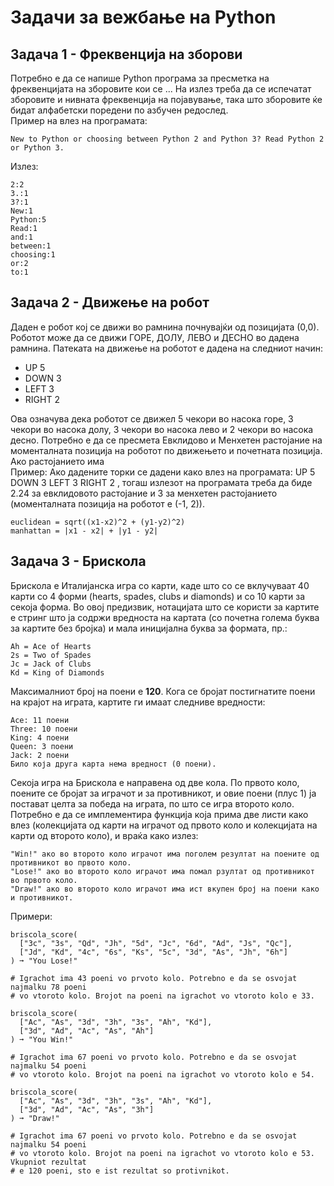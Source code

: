 # Задачи за вежбање на Python

## Задача 1 - Фреквенција на зборови
Потребно е да се напише Python програма за пресметка на фреквенцијата на зборовите кои се ...
На излез треба да се испечатат зборовите и нивната фреквенција на појавување, така што зборовите
ќе бидат алфабетски поредени по азбучен редослед.  
Пример на влез на програмата:

    New to Python or choosing between Python 2 and Python 3? Read Python 2 or Python 3.
Излез:

    2:2
    3.:1
    3?:1
    New:1
    Python:5
    Read:1
    and:1
    between:1
    choosing:1
    or:2
    to:1


## Задача 2 - Движење на робот
Даден е робот кој се движи во рамнина почнувајќи од позицијата (0,0). Роботот може да се движи ГОРЕ, ДОЛУ, ЛЕВО и ДЕСНО во дадена рамнина. Патеката на движење на роботот е дадена на следниот начин:
- UP 5
- DOWN 3
- LEFT 3
- RIGHT 2

Ова означува дека роботот се движел 5 чекори во насока горе, 3 чекори во насока долу, 3 чекори во насока лево и 2 чекори во насока десно. Потребно е да се пресмета Евклидово и Менхетен растојание на моменталната позиција на роботот по движењето и почетната позиција. Ако растојанието има  
Пример:
Ако дадените торки се дадени како влез на програмата: 
UP 5
DOWN 3
LEFT 3
RIGHT 2
, тогаш излезот на програмата треба да биде 2.24 за евклидовото растојание и 3 за менхетен растојанието (моменталната позиција на роботот е (-1, 2)). 

    euclidean = sqrt((x1-x2)^2 + (y1-y2)^2) 
    manhattan = |x1 - x2| + |y1 - y2|


## Задача 3 - Брискола
Брискола е Италијанска игра со карти, каде што со се вклучуваат 40 карти со 
4 форми (hearts, spades, clubs и diamonds) и со 10 карти за секоја форма. Во овој предизвик, 
нотацијата што се користи за картите е стринг што ја содржи вредноста на картата 
(со почетна голема буква за картите без бројка) и мала иницијална буква за формата, пр.:

    Ah = Ace of Hearts
    2s = Two of Spades
    Jc = Jack of Clubs
    Kd = King of Diamonds
    
Максималниот број на поени е **120**. Кога се бројат постигнатите поени на крајот на играта, картите ги имаат следниве вредности:

    Ace: 11 поени
    Three: 10 поени
    King: 4 поени
    Queen: 3 поени
    Jack: 2 поени
    Било која друга карта нема вредност (0 поени).
    
Секоја игра на Брискола е направена од две кола. По првото коло, поените се бројат за 
играчот и за противникот, и овие поени (плус 1) ја постават целта за победа на играта, 
по што се игра второто коло.
Потребно е да се имплементира функција која прима две листи како влез (колекцијата од 
карти на играчот од првото коло и колекцијата на карти од второто коло), и враќа како излез:

    "Win!" ако во второто коло играчот има поголем резултат на поените од противникот во првото коло.
    "Lose!" ако во второто коло играчот има помал рзултат од противникот во првото коло.
    "Draw!" ако во второто коло играчот има ист вкупен број на поени како и противникот. 
    
Примери:

    briscola_score(
      ["3c", "3s", "Qd", "Jh", "5d", "Jc", "6d", "Ad", "Js", "Qc"],
      ["Jd", "Kd", "4c", "6s", "Ks", "5c", "3d", "As", "Jh", "6h"]
    ) ➞ "You Lose!"
    
    # Igrachot ima 43 poeni vo prvoto kolo. Potrebno e da se osvojat najmalku 78 poeni
    # vo vtoroto kolo. Brojot na poeni na igrachot vo vtoroto kolo e 33.
    
    briscola_score(
      ["Ac", "As", "3d", "3h", "3s", "Ah", "Kd"],
      ["3d", "Ad", "Ac", "As", "Ah"]
    ) ➞ "You Win!"
    
    # Igrachot ima 67 poeni vo prvoto kolo. Potrebno e da se osvojat najmalku 54 poeni
    # vo vtoroto kolo. Brojot na poeni na igrachot vo vtoroto kolo e 54.
    
    briscola_score(
      ["Ac", "As", "3d", "3h", "3s", "Ah", "Kd"],
      ["3d", "Ad", "Ac", "As", "3h"]
    ) ➞ "Draw!"
    
    # Igrachot ima 67 poeni vo prvoto kolo. Potrebno e da se osvojat najmalku 54 poeni
    # vo vtoroto kolo. Brojot na poeni na igrachot vo vtoroto kolo e 53. Vkupniot rezultat
    # e 120 poeni, sto e ist rezultat so protivnikot. 
